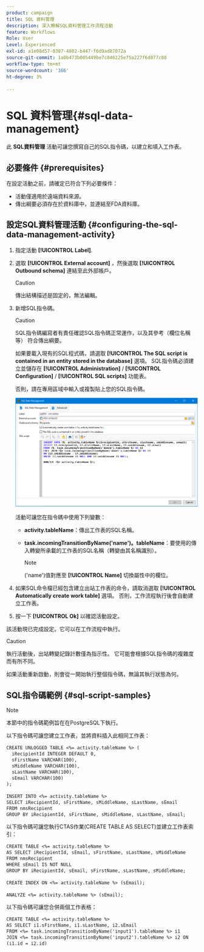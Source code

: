 ```yaml
---
product: campaign
title: SQL 資料管理
description: 深入瞭解SQL資料管理工作流程活動
feature: Workflows
Role: User
Level: Experienced
exl-id: a1e08d57-0387-4802-b447-f6d9ad87072a
source-git-commit: 1a0b473b005449be7c846225e75a227f6d877c88
workflow-type: tm+mt
source-wordcount: '366'
ht-degree: 3%

---
```


# SQL 資料管理{#sql-data-management}

此 **SQL資料管理** 活動可讓您撰寫自己的SQL指令碼，以建立和填入工作表。

## 必要條件 {#prerequisites}

在設定活動之前，請確定已符合下列必要條件：

* 活動僅適用於遠端資料來源。
* 傳出綱要必須存在於資料庫中，並連結至FDA資料庫。


## 設定SQL資料管理活動 {#configuring-the-sql-data-management-activity}

1. 指定活動 **[!UICONTROL Label]**.
1. 選取 **[!UICONTROL External account]** ，然後選取 **[!UICONTROL Outbound schema]** 連結至此外部帳戶。

   >[!CAUTION]
   >
   >傳出結構描述是固定的，無法編輯。

1. 新增SQL指令碼。

   >[!CAUTION]
   >
   >SQL指令碼編寫者有責任確認SQL指令碼正常運作，以及其參考（欄位名稱等） 符合傳出綱要。

   如果要載入現有的SQL程式碼，請選取 **[!UICONTROL The SQL script is contained in an entity stored in the database]** 選項。 SQL指令碼必須建立並儲存在 **[!UICONTROL Administration]** / **[!UICONTROL Configuration]** / **[!UICONTROL SQL scripts]** 功能表。

   否則，請在專用區域中輸入或複製貼上您的SQL指令碼。

   ![](assets/sql_datamanagement.png)

   活動可讓您在指令碼中使用下列變數：

   * **activity.tableName**：傳出工作表的SQL名稱。
   * **task.incomingTransitionByName(&#39;name&#39;)。tableName**：要使用的傳入轉變所承載的工作表的SQL名稱（轉變由其名稱識別）。

     >[!NOTE]
     >
     >(&#39;name&#39;)值對應至 **[!UICONTROL Name]** 切換屬性中的欄位。

1. 如果SQL命令檔已經包含建立出站工作表的命令，請取消選取 **[!UICONTROL Automatically create work table]** 選項。 否則，工作流程執行後會自動建立工作表。
1. 按一下 **[!UICONTROL Ok]** 以確認活動設定。

該活動現已完成設定。它可以在工作流程中執行。

>[!CAUTION]
>
>執行活動後，出站轉變記錄計數僅為指示性。 它可能會根據SQL指令碼的複雜度而有所不同。
>  
>如果活動重新啟動，則會從一開始執行整個指令碼，無論其執行狀態為何。

## SQL指令碼範例 {#sql-script-samples}

>[!NOTE]
>
>本節中的指令碼範例旨在在PostgreSQL下執行。

以下指令碼可讓您建立工作表，並將資料插入此相同工作表：

```
CREATE UNLOGGED TABLE <%= activity.tableName %> (
  iRecipientId INTEGER DEFAULT 0,
  sFirstName VARCHAR(100),
  sMiddleName VARCHAR(100),
  sLastName VARCHAR(100),
  sEmail VARCHAR(100)
);

INSERT INTO <%= activity.tableName %>
SELECT iRecipientId, sFirstName, sMiddleName, sLastName, sEmail
FROM nmsRecipient
GROUP BY iRecipientId, sFirstName, sMiddleName, sLastName, sEmail;
```

以下指令碼可讓您執行CTAS作業(CREATE TABLE AS SELECT)並建立工作表索引：

```
CREATE TABLE <%= activity.tableName %>
AS SELECT iRecipientId, sEmail, sFirstName, sLastName, sMiddleName
FROM nmsRecipient
WHERE sEmail IS NOT NULL
GROUP BY iRecipientId, sEmail, sFirstName, sLastName, sMiddleName;

CREATE INDEX ON <%= activity.tableName %> (sEmail);

ANALYZE <%= activity.tableName %> (sEmail);
```

以下指令碼可讓您合併兩個工作表格：

```
CREATE TABLE <%= activity.tableName %>
AS SELECT i1.sFirstName, i1.sLastName, i2.sEmail
FROM <%= task.incomingTransitionByName('input1').tableName %> i1
JOIN <%= task.incomingTransitionByName('input2').tableName %> i2 ON (i1.id = i2.id)
```
